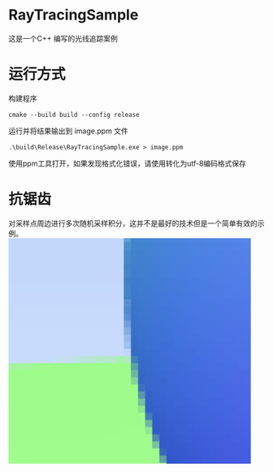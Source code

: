 # RayTracingSample
这是一个C++ 编写的光线追踪案例

# 运行方式
构建程序
```shell
cmake --build build --config release
```

运行并将结果输出到 image.ppm 文件
```shell
.\build\Release\RayTracingSample.exe > image.ppm 
```

使用ppm工具打开，如果发现格式化错误，请使用转化为utf-8编码格式保存

# 抗锯齿
对采样点周边进行多次随机采样积分，这并不是最好的技术但是一个简单有效的示例。
![alt text](autialiasing.png)